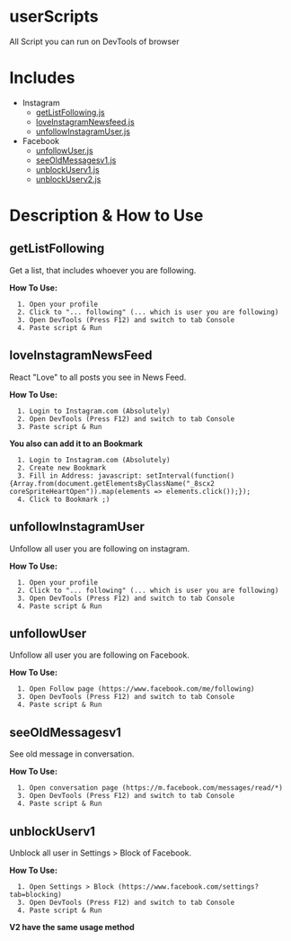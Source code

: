 # userScripts
All Script you can run on DevTools of browser

# Includes
* Instagram
  * [getListFollowing.js](#getlistfollowing)
  * [loveInstagramNewsfeed.js](#loveinstagramnewsfeed)
  * [unfollowInstagramUser.js](#unfollowinstagramuser)
* Facebook
  * [unfollowUser.js](#unfollowuser)
  * [seeOldMessagesv1.js](#seeoldmessagesv1)
  * [unblockUserv1.js](#unblockuserv1)
  * [unblockUserv2.js](#unblockuserv1)
  
# Description & How to Use

## getListFollowing

Get a list, that includes whoever you are following.

**How To Use:**
```objc
  1. Open your profile
  2. Click to "... following" (... which is user you are following)
  3. Open DevTools (Press F12) and switch to tab Console
  4. Paste script & Run
```

## loveInstagramNewsFeed

React "Love" to all posts you see in News Feed.

**How To Use:**
```objc
  1. Login to Instagram.com (Absolutely)
  2. Open DevTools (Press F12) and switch to tab Console
  3. Paste script & Run
```
**You also can add it to an Bookmark**
```obc
  1. Login to Instagram.com (Absolutely)
  2. Create new Bookmark
  3. Fill in Address: javascript: setInterval(function() {Array.from(document.getElementsByClassName("_8scx2 coreSpriteHeartOpen")).map(elements => elements.click());});
  4. Click to Bookmark ;)
```

## unfollowInstagramUser

Unfollow all user you are following on instagram.

**How To Use:**
```objc
  1. Open your profile
  2. Click to "... following" (... which is user you are following)
  3. Open DevTools (Press F12) and switch to tab Console
  4. Paste script & Run
```

## unfollowUser

Unfollow all user you are following on Facebook.

**How To Use:**
```objc
  1. Open Follow page (https://www.facebook.com/me/following)
  3. Open DevTools (Press F12) and switch to tab Console
  4. Paste script & Run
```

## seeOldMessagesv1

See old message in conversation.

**How To Use:**
```objc
  1. Open conversation page (https://m.facebook.com/messages/read/*)
  3. Open DevTools (Press F12) and switch to tab Console
  4. Paste script & Run
```

## unblockUserv1

Unblock all user in Settings > Block of Facebook.

**How To Use:**
```objc
  1. Open Settings > Block (https://www.facebook.com/settings?tab=blocking)
  3. Open DevTools (Press F12) and switch to tab Console
  4. Paste script & Run
```

**V2 have the same usage method**

